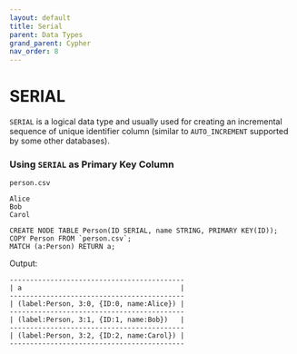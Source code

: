```yaml
---
layout: default
title: Serial
parent: Data Types
grand_parent: Cypher
nav_order: 8
---
```


# SERIAL
`SERIAL` is a logical data type and usually used for creating an incremental sequence of unique identifier column (similar to `AUTO_INCREMENT` supported by some other databases).


### Using `SERIAL` as Primary Key Column
`person.csv`
```
Alice
Bob
Carol
```

```
CREATE NODE TABLE Person(ID SERIAL, name STRING, PRIMARY KEY(ID));
COPY Person FROM `person.csv`;
MATCH (a:Person) RETURN a;
```
Output:
```
-------------------------------------------
| a                                       |
-------------------------------------------
| (label:Person, 3:0, {ID:0, name:Alice}) |
-------------------------------------------
| (label:Person, 3:1, {ID:1, name:Bob})   |
-------------------------------------------
| (label:Person, 3:2, {ID:2, name:Carol}) |
-------------------------------------------
```
